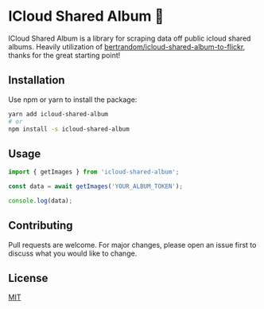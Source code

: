 # ICloud Shared Album 📸

ICloud Shared Album is a library for scraping data off public icloud shared albums. Heavily utilization of [bertrandom/icloud-shared-album-to-flickr](https://github.com/bertrandom/icloud-shared-album-to-flickr), thanks for the great starting point!

## Installation

Use npm or yarn to install the package:

```bash
yarn add icloud-shared-album
# or
npm install -s icloud-shared-album
```

## Usage

```js
import { getImages } from 'icloud-shared-album';

const data = await getImages('YOUR_ALBUM_TOKEN');

console.log(data);
```

## Contributing
Pull requests are welcome. For major changes, please open an issue first to discuss what you would like to change.

## License
[MIT](https://choosealicense.com/licenses/mit/)
